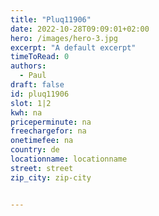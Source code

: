 ```yaml
---
title: "Pluq11906"
date: 2022-10-28T09:09:01+02:00
hero: /images/hero-3.jpg
excerpt: "A default excerpt"
timeToRead: 0
authors:
  - Paul
draft: false
id: pluq11906
slot: 1|2
kwh: na
priceperminute: na
freechargefor: na
onetimefee: na
country: de
locationname: locationname
street: street
zip_city: zip-city


---
```

